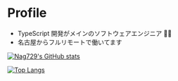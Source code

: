 # Profile

- TypeScript 開発がメインのソフトウェアエンジニア 👨‍💻
- 名古屋からフルリモートで働いてます

[![Nag729's GitHub stats](https://nag729-github-readme-stats.vercel.app/api?username=Nag729&hide=contribs&count_private=true&show_icons=true&theme=vue-dark)](https://github.com/anuraghazra/github-readme-stats)

[![Top Langs](https://nag729-github-readme-stats.vercel.app/api/top-langs/?username=Nag729&theme=vue-dark)](https://github.com/anuraghazra/github-readme-stats)
